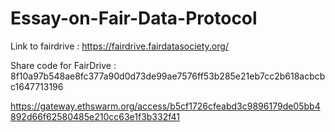 # Essay-on-Fair-Data-Protocol
Link to fairdrive : https://fairdrive.fairdatasociety.org/

Share code for FairDrive : 8f10a97b548ae8fc377a90d0d73de99ae7576ff53b285e21eb7cc2b618acbcbc1647713196

https://gateway.ethswarm.org/access/b5cf1726cfeabd3c9896179de05bb4892d66f62580485e210cc63e1f3b332f41
